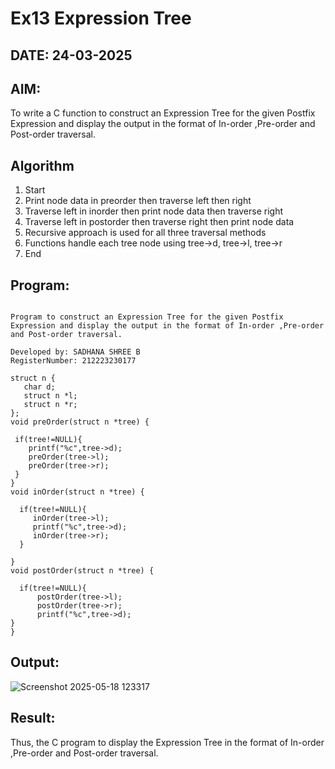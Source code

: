# Ex13 Expression Tree
## DATE: 24-03-2025
## AIM:
To write a C function to construct an Expression Tree for the given Postfix Expression and display the output in the format of In-order ,Pre-order and Post-order traversal.

## Algorithm
1. Start
2. Print node data in preorder then traverse left then right
3. Traverse left in inorder then print node data then traverse right
4. Traverse left in postorder then traverse right then print node data
5. Recursive approach is used for all three traversal methods
6. Functions handle each tree node using tree->d, tree->l, tree->r
7. End 

## Program:
```

Program to construct an Expression Tree for the given Postfix Expression and display the output in the format of In-order ,Pre-order and Post-order traversal.

Developed by: SADHANA SHREE B
RegisterNumber: 212223230177

struct n {
   char d;
   struct n *l;
   struct n *r;
};
void preOrder(struct n *tree) {
 
 if(tree!=NULL){
    printf("%c",tree->d);
    preOrder(tree->l);
    preOrder(tree->r);
 } 
}
void inOrder(struct n *tree) {
 
  if(tree!=NULL){
     inOrder(tree->l);
     printf("%c",tree->d);
     inOrder(tree->r);
  }
   
}
void postOrder(struct n *tree) {
  
  if(tree!=NULL){
      postOrder(tree->l);
      postOrder(tree->r);
      printf("%c",tree->d);
}
}

```

## Output:

![Screenshot 2025-05-18 123317](https://github.com/user-attachments/assets/a83fe8be-9429-4fee-ad0c-801dfb0f710d)


## Result:
Thus, the C program to display the Expression Tree in the format of In-order ,Pre-order and Post-order traversal.
